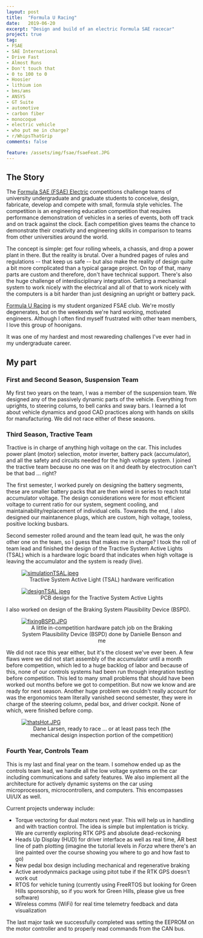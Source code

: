 ```yaml
---
layout: post
title:  "Formula U Racing"
date:   2019-06-20
excerpt: "Design and build of an electric Formula SAE racecar"
project: true
tag:
- FSAE
- SAE International
- Drive Fast
- Almost Runs
- Don't touch that
- 0 to 100 to 0
- Hoosier
- lithium ion
- bms/ams
- ANSYS
- GT Suite
- automotive
- carbon fiber
- monocoque
- electric vehicle
- who put me in charge?
- r/WhipsThatGrip
comments: false

feature: /assets/img/fsae/fsaeFeat.JPG
---
```


## The Story

The <a href="https://www.sae.org/attend/student-events"> Formula SAE (FSAE) Electric</a> competitions challenge teams of university undergraduate and graduate students to conceive, design, fabricate, develop and compete with small, formula style vehicles. The competition is an engineering education competition that requires performance demonstration of vehicles in a series of events, both off track and on track against the clock. Each competition gives teams the chance to demonstrate their creativity and engineering skills in comparison to teams from other universities around the world.

The concept is simple: get four rolling wheels, a chassis, and drop a power plant in there. But the reality is brutal. Over a hundred pages of rules and regulations -- that keep us safe -- but also make the reality of design quite a bit more complicated than a typical garage project. On top of that, many parts are custom and therefore, don't have technical support. There's also the huge challenge of interdisciplinary integration. Getting a mechanical system to work nicely with the electrical and all of that to work nicely with the computers is a bit harder than just designing an upright or battery pack.

<a href="https://formulau.racing">Formula U Racing</a> is my student organized FSAE club. We're mostly degenerates, but on the weekends we're hard working, motivated engineers. Although I often find myself frustrated with other team members, I love this group of hoonigans. 

It was one of my hardest and most rewareding challenges I've ever had in my undergraduate career. 

## My part

### First and Second Season, Suspension Team
My first two years on the team, I was a member of the suspension team. We designed any of the passively dynamic parts of the vehicle. Everything from uprights, to steering colums, to bell canks and sway bars. I learned a lot about vehicle dynamics and good CAD practices along with hands on skills for manufacturing. We did not race either of these seasons.

### Third Season, Tractive Team
Tractive is in charge of anything high voltage on the car. This includes power plant (motor) selection, motor inverter, battery pack (accumulator), and all the safety and circuits needed for the high voltage system. I joined the tractive team because no one was on it and death by electrocution can't be that bad ... right? 

The first semester, I worked purely on designing the battery segments, these are smaller battery packs that are then wired in series to reach total accumulator voltage. The design considerations were for most efficient voltage to current ratio for our system, segment cooling, and maintainability/replacement of individual cells. Towareds the end, I also designed our maintanence plugs, which are custom, high voltage, tooless, positive locking busbars.

Second semester rolled around and the team lead quit, he was the only other one on the team, so I guess that makes me in charge? I took the roll of team lead and finished the design of the Tractive System Active Lights (TSAL) which is a hardware logic board that indicates when high voltage is leaving the accumulator and the system is ready (live). 

<figure>
	<a href="{{ site.url }}/assets/img/fsae/simulationTSAL.jpeg"><img src="{{ site.url }}/assets/img/fsae/simulationTSAL.jpeg" alt="simulationTSAL.jpeg"></a>
	<figcaption><center>Tractive System Active Light (TSAL) hardware verification</center>
    </figcaption>
</figure>

<figure>
	<a href="{{ site.url }}/assets/img/fsae/designTSAL.jpeg"><img src="{{ site.url }}/assets/img/fsae/designTSAL.jpeg" alt="designTSAL.jpeg"></a>
	<figcaption><center>PCB design for the Tractive System Active Lights</center>
    </figcaption>
</figure>

I also worked on design of the Braking System Plausibility Device (BSPD). 

<figure>
	<a href="{{ site.url }}/assets/img/fsae/fixingBSPD.JPG"><img src="{{ site.url }}/assets/img/fsae/fixingBSPD.JPG" alt="fixingBSPD.JPG"></a>
	<figcaption><center>A little in-competition hardware patch job on the Braking System Plausibility Device (BSPD) done by Danielle Benson and me</center>
    </figcaption>
</figure>

We did not race this year either, but it's the closest we've ever been. A few flaws were we did not start assembly of the accumulator until a month before competition, which led to a huge backlog of labor and because of this, none of our controls systems had been run through integration testing before competition. This led to many small problems that should have been worked out months before we got to competition. But now we know and are ready for next season. Another huge problem we couldn't really account for was the ergonomics team literally vanished second semester, they were in charge of the steering column, pedal box, and driver cockpit. None of which, were finished before comp.

<figure>
	<a href="{{ site.url }}/assets/img/fsae/thatsHot.JPG"><img src="{{ site.url }}/assets/img/fsae/thatsHot.JPG" alt="thatsHot.JPG"></a>
	<figcaption><center>Dane Larsen, ready to race ... or at least pass tech (the mechanical design inspection portion of the competition)</center>
    </figcaption>
</figure>

### Fourth Year, Controls Team
This is my last and final year on the team. I somehow ended up as the controls team lead, we handle all the low voltage systems on the car including communications and safety features. We also implement all the architecture for actively dynamic systems on the car using microprocessors, microcontrollers, and computers. This encompasses UI/UX as well. 

Current projects underway include:
* Torque vectoring for dual motors next year. This will help us in handling and with traction control. The idea is simple but implentation is tricky. We are currently exploring RTK GPS and absolute dead-reckoning
* Heads Up Display (HUD) for driver interface as well as real time, AR best line of path plotting (imagine the tutorial levels in <i> Forza </i> where there's an line painted over the course showing you where to go and how fast to go)
* New pedal box design including mechanical and regenerative braking
* Active aerodynmaics package using pitot tube if the RTK GPS doesn't work out
* RTOS for vehicle tuning (currently using FreeRTOS but looking for Green Hills sponsorship, so if you work for Green Hills, please give us free software)
* Wireless comms (WiFi) for real time telemetry feedback and data visualization

The last major task we successfully completed was setting the EEPROM on the motor controller and to properly read commands from the CAN bus.





